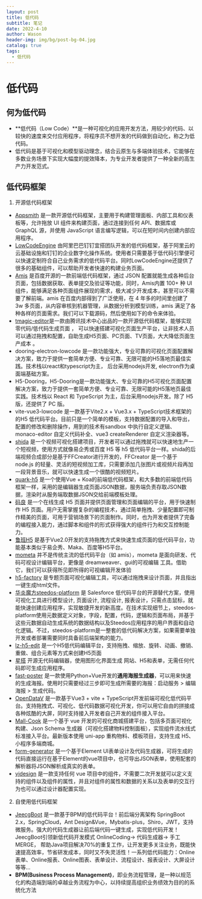 ```yaml
---
layout: post
title: 低代码
subtitle: 笔记
date: 2022-4-10
author: Wason
header-img: img/bg/post-bg-04.jpg
catalog: true
tags:
  - 低代码
---
```


# 低代码 #

## 何为低代码 ##  
  - **低代码（Low Code）**是一种可视化的应用开发方法，用较少的代码、以较快的速度来交付应用程序，将程序员不想开发的代码做到自动化，称之为低代码。
  - 低代码是基于可视化和模型驱动理念，结合云原生与多端体验技术，它能够在多数业务场景下实现大幅度的提效降本，为专业开发者提供了一种全新的高生产力开发范式。   

## 低代码框架 ##    

1. 开源低代码框架   
  - [Appsmith][1] 是一款开源低代码框架，主要用于构建管理面板、内部工具和仪表板等，允许拖放 UI 组件来构建页面，通过连接到任何 API、数据库或 GraphQL 源，并使用 JavaScript 语言编写逻辑，可以在短时间内创建内部应用程序。  
  - [LowCodeEngine][2] 由阿里巴巴钉钉宜搭团队开发的低代码框架，基于阿里云的云基础设施和钉钉的企业数字化操作系统。使用者只需要基于低代码引擎便可以快速定制符合自己业务需求的低代码平台。同时LowCodeEngine还提供了很多的基础组件，可以帮助开发者快速的构建业务页面。    
  - [Amis][3] 是百度开源的一款前端低代码框架，通过 JSON 配置就能生成各种后台页面，包括数据获取、表单提交及验证等功能，同时，Amis内置 100+ 种 UI 组件，能够满足各种页面组件展现的需求，极大减少开发成本，甚至可以不需要了解前端。amis 在百度内部得到了广泛使用，在 4 年多的时间里创建了 3w 多页面，从内容审核到机器管理，从数据分析到模型训练，amis 满足了各种各样的页面需求。我们可以下载源码，然后使用如下的命令来体验。  
  - [tmagic-editor][4]是一款由腾讯技术中心出品的一款开源低代码框架，能够实现零代码/低代码生成页面 ， 可以快速搭建可视化页面生产平台，让非技术人员可以通过拖拽和配置，自助生成H5页面、PC页面、TV页面，大大降低页面生产成本 。    
  - dooring-electron-lowcode 是一款功能强大，专业可靠的可视化页面配置解决方案，致力于提供一套简单方便、专业可靠、无限可能的H5落地页最佳实践。技术栈以react和typescript为主， 后台采用nodejs开发, electron作为桌面端基础方案。    
  - H5-Dooring，H5-Dooring是一款功能强大、专业可靠的H5可视化页面配置解决方案，致力于提供一套简单方便、专业可靠、无限可能的H5落地页最佳实践。技术栈以 React 和 TypeScript 为主，后台采用nodejs开发。除了 H5 版，还提供了 PC 版。    
  - vite-vue3-lowcode 是一款基于Vite2.x + Vue3.x + TypeScript技术框架的的H5 低代码平台。目前只是一个简单的模板，支持数据配置的导入和导出，配置的修改和删除操作，用到的技术有sandbox 中执行自定义逻辑、monaco-editor 自定义代码补全、vue3 createRenderer 自定义渲染器等。    
  - [shida][5] 是一个视频可视化搭建项目，开发者可以通过拖拽就可以快速地生产一个短视频，使用方式就像易企秀或百度 H5 等 h5 低代码平台一样。shida的后端视频合成部分是基于FFCreator进行开发的，FFCreator 是一个基于 node.js 的轻量、灵活的短视频加工库，只需要添加几张图片或视频片段再加一段背景音乐，就可以快速生成一个很酷的视频短片。    
  - [quark-h5][6] 是一个使用Vue + Koa的前端低代码框架，和大多数的前端低代码框架一样，采用的是编辑器生成页面JSON数据，服务端负责存取JSON数据，渲染时从服务端取数据JSON交给前端模板处理。    
  - [码良][7] 是一个在线生成 H5 页面并提供页面管理和页面编辑的平台，用于快速制作 H5 页面。用户无需掌握复杂的编程技术，通过简单拖拽、少量配置即可制作精美的页面，可用于营销场景下的页面制作。同时，也为开发者提供了完备的编程接入能力，通过脚本和组件的形式获得强大的组件行为和交互控制能力。    
  - [鲁班H5][8] 是基于Vue2.0开发的支持拖拽方式来快速生成页面的低代码平台，功能基本类似于易企秀、Maka、百度等H5平台。    
  - [mometa][9] 并不是传统主流的低代码平台（如 amis），mometa 是面向研发、代码可视设计编辑平台，更像是 dreamweaver、gui的可视编辑 工具。借助它，我们可以获得所见即所得的可视编辑开发体验    
  - [h5-factory][10] 是专题页面可视化编辑工具，可以通过拖拽来设计页面，并且指出一键生成html文件。    
  - [华炎魔方steedos-platform][11] 是 Salesforce 低代码平台的开源替代方案，使用可视化工具进行模型设计, 页面设计, 流程设计, 报表设计，只需点击鼠标，就能快速创建应用程序，实现敏捷开发的新高度。在技术实现细节上，steedos-platform使用元数据定义对象，字段，配置，代码，逻辑和页面布局，并基于这些元数据自动生成系统的数据结构以及Steedos应用程序的用户界面和自动化逻辑。不过，steedos-platform是一整套的低代码解决方案，如果需要单独开发或者部署需要同时具备前后端架构的能力。    
  - [lz-h5-edit][12] 是一个H5低代码编辑平台，支持拖拽、缩放、旋转、动画、撤销、重做、组合元素等方式来创建H5页面    
  - [星搭][13] 开源无代码编辑器，使用图形化界面生成 网站、H5和表单，无需任何代码即可生成应用程序。    
  - [fast-poster][14] 是一款使用Python+Vue开发的**通用海报生成器**，可以用来快速的生成海报。使用时只需要经过三步即可生成所需要的海报：启动服务 > 编辑海报 > 生成代码。    
  - [OpenDataV][15] 是一款基于Vue3 + vite + TypeScript开发前端可视化低代码平台。支持拖拽式、可视化、低代码数据可视化开发，你可以用它自由的拼接成各种炫酷的大屏，同时支持接入开发者自己开发的组件接入平台。    
  - [Mall-Cook][16] 是一个基于 vue 开发的可视化商城搭建平台，包括多页面可视化构建、Json Schema 生成器（可视化搭建物料控制面板），实现组件流水线式标准接入平台。最新版本使用 uni-app 重构物料、模板项目，支持生成 H5、小程序多端商城。    
  - [form-generator][17] 是一个基于Element UI表单设计及代码生成器，可将生成的代码直接运行在基于Element的vue项目中，也可导出JSON表单，使用配套的解析器将JSON解析成真实的表单。    
  - [vjdesign][18] 是一款支持任何 vue 项目中的组件，不需要二次开发就可以定义支持的组件以及组件的属性，并且对组件的属性和数据的关系以及表单的交互行为也可以通过设计器配置实现。    

2. 自使用低代码框架
  - [JeecgBoot][19] 是一款基于BPM的低代码平台！前后端分离架构 SpringBoot 2.x，SpringCloud，Ant Design&Vue，Mybatis-plus，Shiro，JWT，支持微服务。强大的代码生成器让前后端代码一键生成，实现低代码开发！ JeecgBoot引领新低代码开发模式 OnlineCoding-> 代码生成器-> 手工MERGE， 帮助Java项目解决70%的重复工作，让开发更多关注业务，既能快速提高效率，节省研发成本，同时又不失灵活性！一系列低代码能力：Online表单、Online报表、Online图表、表单设计、流程设计、报表设计、大屏设计 等等...    
  - **BPM(Business Process Management)**，即业务流程管理，是一种以规范化的构造端到端的卓越业务流程为中心，以持续提高组织业务绩效为目的的系统化方法    



[1]: https://github.com/appsmithorg/appsmith
[2]: https://github.com/alibaba/lowcode-demo
[3]: https://github.com/baidu/amis
[4]: https://gitee.com/webapp_qsr/tmagic-editor
[5]: https://github.com/tnfe/shida
[6]: https://github.com/huangwei9527/quark-h5
[7]: https://github.com/ymm-tech/gods-pen
[8]: https://github.com/ly525/luban-h5
[9]: https://github.com/imcuttle/mometa
[10]: https://github.com/xuhaiqing/h5-factory
[11]: https://github.com/steedos/steedos-platform/
[12]: https://github.com/lzuntalented/lz-h5-edit
[13]: https://github.com/staringos/tefact/
[14]: https://gitee.com/vitojc/fast-poster
[15]: https://github.com/AnsGoo/openDataV
[16]: https://github.com/wangyuan389/mall-cook
[17]: https://github.com/JakHuang/form-generator
[18]: https://github.com/fyl080801/vjdesign
[19]: https://jeecg.com/



